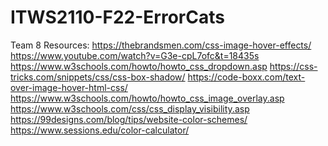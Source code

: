 # ITWS2110-F22-ErrorCats
Team 8
Resources:
    https://thebrandsmen.com/css-image-hover-effects/
    https://www.youtube.com/watch?v=G3e-cpL7ofc&t=18435s
    https://www.w3schools.com/howto/howto_css_dropdown.asp
    https://css-tricks.com/snippets/css/css-box-shadow/
    https://code-boxx.com/text-over-image-hover-html-css/
    https://www.w3schools.com/howto/howto_css_image_overlay.asp
    https://www.w3schools.com/css/css_display_visibility.asp
    https://99designs.com/blog/tips/website-color-schemes/
    https://www.sessions.edu/color-calculator/
